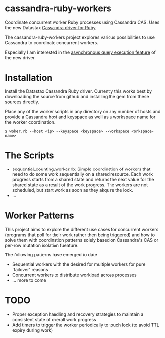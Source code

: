cassandra-ruby-workers
======================

Coordinate concurrent worker Ruby processes using Cassandra CAS. Uses the new Datastax
[Cassandra driver for Ruby](https://github.com/datastax/ruby-driver)

The cassandra-ruby-workers project explores various possibilities to use Cassandra to coordinate
concurrent workers.

Especially I am interested in the [asynchronous query execution feature](https://github.com/datastax/ruby-driver/tree/master/features/asynchronous_io) of the new driver.



# Installation

Install the Datastax Cassandra Ruby driver. Currently this works best by downloading the
source from github and installing the gem from these sources directly.


Place any of the worker scripts in any directory on any number of hosts and provide a Cassandra host and keyspace as
well as a workspace name for the worker coordination.

    $ woker.rb --host <ip> --keyspace <keyspace> --workspace <orkspace-name>


# The Scripts

- sequential_counting_worker.rb: Simple coordination of workers that need to do some work sequentially on a shared resource. Each work progress starts from a shared state and returns the next value for the shared state as a result of the work progress. The workers are not scheduled, but start work as soon as they akquire the lock. 
- ...

# Worker Patterns

This project aims to explore the different use cases for concurrent workers (programs that poll for their
work rather then being triggered) and how to solve them with coordination patterns solely based on Cassandra's 
CAS or per-row mutation isolation fueature.

The following patterns have emerged to date

- Sequential workers with the desired for multiple workers for pure 'failover' reasons
- Concurrent workers to distribute workload across processes
- ... more to come


# TODO

- Proper exception handling and recovery strategies to maintain a consistent state of overall work progress
- Add timers to trigger the worker periodically to touch lock (to avoid TTL expiry during work)



